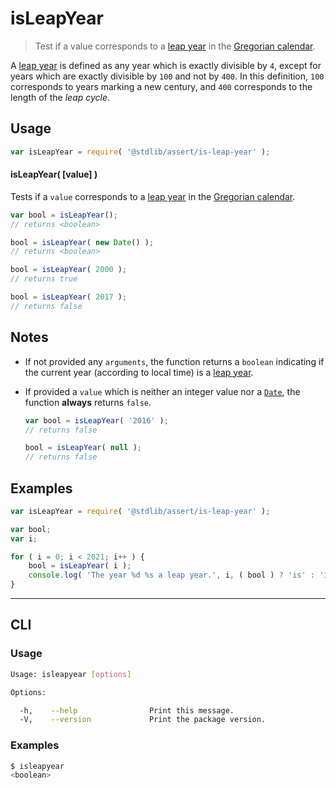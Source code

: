 # isLeapYear

> Test if a value corresponds to a [leap year][leap-year] in the [Gregorian calendar][gregorian-calendar].

A [leap year][leap-year] is defined as any year which is exactly divisible by `4`, except for years which are exactly divisible by `100` and not by `400`. In this definition, `100` corresponds to years marking a new century, and `400` corresponds to the length of the *leap cycle*.


<section class="usage">

## Usage

``` javascript
var isLeapYear = require( '@stdlib/assert/is-leap-year' );
```


#### isLeapYear( \[value\] )

Tests if a `value` corresponds to a [leap year][leap-year] in the [Gregorian calendar][gregorian-calendar].

``` javascript
var bool = isLeapYear();
// returns <boolean>

bool = isLeapYear( new Date() );
// returns <boolean>

bool = isLeapYear( 2000 );
// returns true

bool = isLeapYear( 2017 );
// returns false
```

</section>

<!-- /.usage -->


<section class="notes">

## Notes

* If not provided any `arguments`, the function returns a `boolean` indicating if the current year (according to local time) is a [leap year][leap-year].

* If provided a `value` which is neither an integer value nor a [`Date`][date-object], the function __always__ returns `false`.

  ``` javascript
  var bool = isLeapYear( '2016' );
  // returns false

  bool = isLeapYear( null );
  // returns false
  ```

</section>

<!-- /.notes -->


<section class="examples">

## Examples

``` javascript
var isLeapYear = require( '@stdlib/assert/is-leap-year' );

var bool;
var i;

for ( i = 0; i < 2021; i++ ) {
    bool = isLeapYear( i );
    console.log( 'The year %d %s a leap year.', i, ( bool ) ? 'is' : 'is not' );
}
```

</section>

<!-- /.examples -->


---

<section class="cli">

## CLI

<section class="usage">

### Usage

``` bash
Usage: isleapyear [options]

Options:

  -h,    --help                Print this message.
  -V,    --version             Print the package version.
```

</section>

<!-- /.usage -->

<section class="examples">

### Examples

``` bash
$ isleapyear
<boolean>
```

</section>

<!-- /.examples -->

</section>

<!-- /.cli -->


<section class="links">

[leap-year]: https://en.wikipedia.org/wiki/Leap_year
[gregorian-calendar]: https://en.wikipedia.org/wiki/Gregorian_calendar
[date-object]: https://developer.mozilla.org/en-US/docs/Web/JavaScript/Reference/Global_Objects/Date

</section>

<!-- /.links -->
